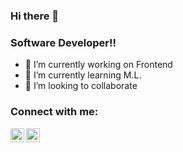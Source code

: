 ### Hi there 👋 

### Software Developer!!

- 🔭 I’m currently working on Frontend
- 🌱 I’m currently learning M.L.
- 👯 I’m looking to collaborate

### Connect with me:

[<img align="left" alt="salvadormartn3z | Twitter" width="22px" src="https://cdn.jsdelivr.net/npm/simple-icons@v3/icons/twitter.svg" />][twitter]
[<img align="left" alt="Salvador Martinez | LinkedIn" width="22px" src="https://www.iconsdb.com/icons/preview/white/linkedin-3-xxl.png" />][linkedin]

[twitter]: https://twitter.com/salvadormartn3z
[linkedin]:  https://www.linkedin.com/in/salvador-martinez-85a09b198/
